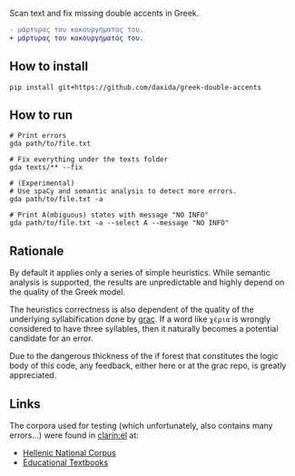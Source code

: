 Scan text and fix missing double accents in Greek.

```diff
- μάρτυρας του κακουργήματος του.
+ μάρτυρας του κακουργήματός του.
```

## How to install

```
pip install git+https://github.com/daxida/greek-double-accents
```

## How to run

```
# Print errors
gda path/to/file.txt

# Fix everything under the texts folder
gda texts/** --fix

# (Experimental) 
# Use spaCy and semantic analysis to detect more errors.
gda path/to/file.txt -a

# Print A(mbiguous) states with message "NO INFO"
gda path/to/file.txt -a --select A --message "NO INFO"
```

## Rationale

By default it applies only a series of simple heuristics. While semantic analysis is supported, the results are unpredictable and highly depend on the quality of the Greek model.

The heuristics correctness is also dependent of the quality of the underlying syllabification done by [grac](https://github.com/daxida/grac). If a word like `χέρια` is wrongly considered to have three syllables, then it naturally becomes a potential candidate for an error.

Due to the dangerous thickness of the if forest that constitutes the logic body of this code, any feedback, either here or at the grac repo, is greatly appreciated.

## Links

The corpora used for testing (which unfortunately, also contains many errors...) were found in [clarin:el](https://inventory.clarin.gr/) at:
- [Hellenic National Corpus](https://inventory.clarin.gr/corpus/870)
- [Educational Textbooks](https://inventory.clarin.gr/corpus/908)